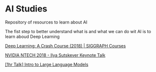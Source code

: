 # AI Studies
Repository of resources to learn about AI

The fist step to better understand what is and what we can do wit AI is to learn aboud Deep Learning

[Deep Learning: A Crash Course (2018) | SIGGRAPH Courses](https://www.youtube.com/live/r0Ogt-q956I)

[NVIDIA NTECH 2018 - Ilya Sutskever Keynote Talk](https://www.youtube.com/watch?v=w3ues-NayAs)

[[1hr Talk] Intro to Large Language Models](https://www.youtube.com/watch?v=zjkBMFhNj_g)
